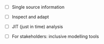   * [ ] Single source information

  * [ ] Inspect and adapt

  * [ ] JIT (just in time) analysis

  * [ ] For stakeholders: inclusive modelling tools

